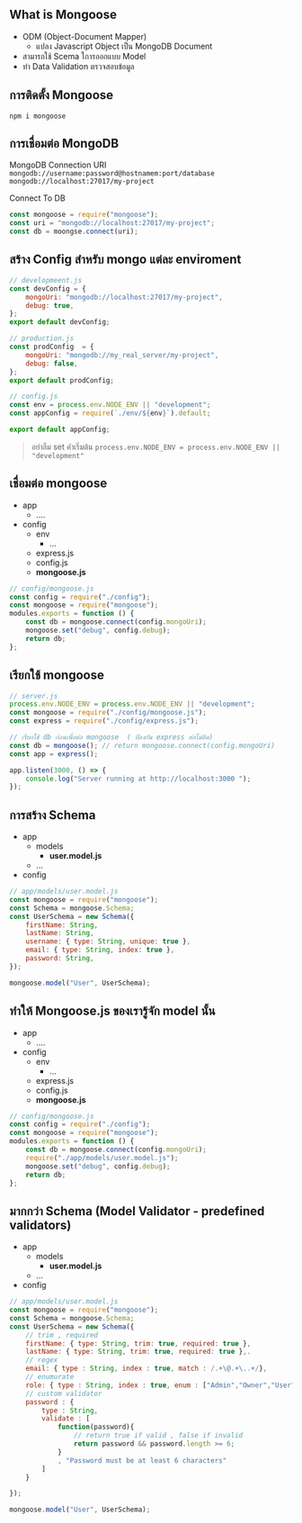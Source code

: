 ## What is Mongoose

-   ODM (Object-Document Mapper)
    -   แปลง Javascript Object เป็น MongoDB Document
-   สามารถใช้ Scema ใการออกแบบ Model
-   ทำ Data Validation ตรวจสอบข้อมูล

## การติดตั้ง Mongoose

`npm i mongoose`

## การเชื่อมต่อ MongoDB

MongoDB Connection URI
`mongodb://username:password@hostnamem:port/database`
`mongodb://localhost:27017/my-project`

Connect To DB

```javascript
const mongoose = require("mongoose");
const uri = "mongodb://localhost:27017/my-project";
const db = moongse.connect(uri);
```

## สร้าง Config สำหรับ mongo แต่ละ enviroment

```javascript
// developmeent.js
const devConfig = {
	mongoUri: "mongodb://localhost:27017/my-project",
	debug: true,
};
export default devConfig;

// production.js
const prodConfig  = {
	mongoUri: "mongodb://my_real_server/my-project",
	debug: false,
};
export default prodConfig;
```

```javascript
// config.js
const env = process.env.NODE_ENV || "development";
const appConfig = require(`./env/${env}`).default;

export default appConfig;
```

> อย่าลืม set ค่่าเริ่มต้น `process.env.NODE_ENV = process.env.NODE_ENV || "development"`

## เชื่อมต่อ mongoose

-   app
    -   ....
-   config
    -   env
        -   ...
    -   express.js
    -   config.js
    -   **mongoose.js**

```javascript
// config/mongoose.js
const config = require("./config");
const mongoose = require("mongoose");
modules.exports = function () {
	const db = mongoose.connect(config.mongoUri);
	mongoose.set("debug", config.debug);
	return db;
};
```

## เรียกใช้ mongoose

```javascript
// server.js
process.env.NODE_ENV = process.env.NODE_ENV || "development";
const mongoose = require("./config/mongoose.js");
const express = require("./config/express.js");

// เรียกใช้ db ก่อนเพื่อต่อ mongoose  ( ป้องกัน express ต่อไม่ติด)
const db = mongoose(); // return mongoose.connect(config.mongoUri)
const app = express();

app.listen(3000, () => {
	console.log("Server running at http://localhost:3000 ");
});
```

## การสร้าง Schema

-   app
    -   models
        -   **user.model.js**
    -   ...
-   config

```javascript
// app/models/user.model.js
const mongoose = require("mongoose");
const Schema = mongoose.Schema;
const UserSchema = new Schema({
	firstName: String,
	lastName: String,
	username: { type: String, unique: true },
	email: { type: String, index: true },
	password: String,
});

mongoose.model("User", UserSchema);
```

## ทำให้ Mongoose.js ของเรารู้จัก model นั้น

-   app
    -   ....
-   config
    -   env
        -   ...
    -   express.js
    -   config.js
    -   **mongoose.js**

```javascript
// config/mongoose.js
const config = require("./config");
const mongoose = require("mongoose");
modules.exports = function () {
	const db = mongoose.connect(config.mongoUri);
	require("./app/models/user.model.js");
	mongoose.set("debug", config.debug);
	return db;
};
```

## มากกว่า Schema (Model Validator - predefined validators)

-   app
    -   models
        -   **user.model.js**
    -   ...
-   config

```javascript
// app/models/user.model.js
const mongoose = require("mongoose");
const Schema = mongoose.Schema;
const UserSchema = new Schema({
	// trim , required
	firstName: { type: String, trim: true, required: true },
	lastName: { type: String, trim: true, required: true },.
	// regex
	email: { type : String, index : true, match : /.+\@.+\..+/},
	// enumurate
	role: { type : String, index : true, enum : ["Admin","Owner","User"]},
	// custom validator
	password : {
		type : String,
		validate : [
			function(password){
				// return true if valid , false if invalid
				return password && password.length >= 6;
			}
			, "Password must be at least 6 characters"
		]
	}

});

mongoose.model("User", UserSchema);
```
